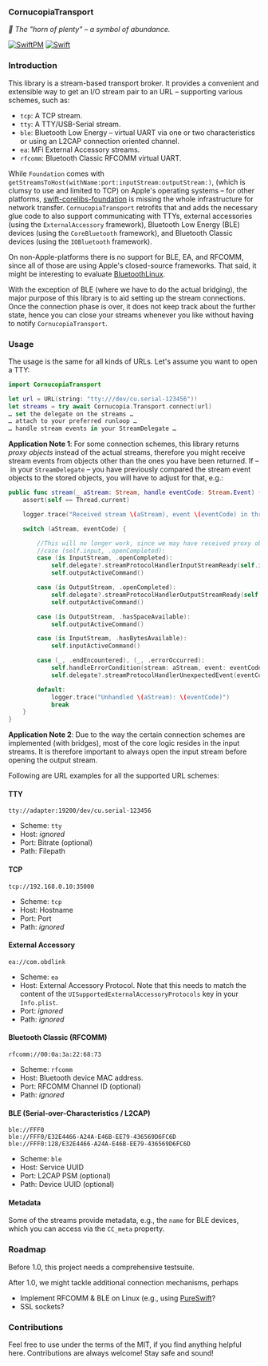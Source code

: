 ### CornucopiaTransport

_:shell: The "horn of plenty" – a symbol of abundance._

[![SwiftPM](https://img.shields.io/badge/SPM-Linux%20%7C%20iOS%20%7C%20macOS%20%7C%20watchOS%20%7C%20tvOS-success?logo=swift)](https://swift.org)
[![Swift](https://github.com/Cornucopia-Swift/CornucopiaTransport/workflows/Swift/badge.svg)](https://github.com/Cornucopia-Swift/CornucopiaTransport/actions?query=workflow%3ASwift)

### Introduction

This library is a stream-based transport broker. It provides a convenient and extensible way to get an I/O stream pair to an URL – supporting various schemes, such as:

- `tcp`: A TCP stream.
- `tty`: A TTY/USB-Serial stream.
- `ble`: Bluetooth Low Energy ­– virtual UART via one or two characteristics or using an L2CAP connection oriented channel.
- `ea`: MFi External Accessory streams.
- `rfcomm`: Bluetooth Classic RFCOMM virtual UART.

While `Foundation` comes with `getStreamsToHost(withName:port:inputStream:outputStream:)`,
(which is clumsy to use and limited to TCP) on Apple's operating systems ­– for other platforms, [swift-corelibs-foundation](https://github.com/apple/swift-corelibs-foundation)
is missing the whole infrastructure for network transfer.
`CornucopiaTransport` retrofits that and adds the necessary glue code to also support communicating with TTYs, external accessories
(using the `ExternalAccessory` framework), Bluetooth Low Energy (BLE) devices (using the `CoreBluetooth` framework), and Bluetooth Classic devices (using the `IOBluetooth` framework).

On non-Apple-platforms there is no support for BLE, EA, and RFCOMM, since all of those are using Apple's closed-source frameworks.
That said, it might be interesting to evaluate [BluetoothLinux](https://github.com/PureSwift/BluetoothLinux).

With the exception of BLE (where we have to do the actual bridging), the major purpose of this library is to aid setting up the stream connections. Once the connection phase is over, it does not keep track about the further state, hence you can close your streams whenever you like without having to notify `CornucopiaTransport`.

### Usage

The usage is the same for all kinds of URLs. Let's assume you want to open a TTY:

```swift
import CornucopiaTransport

let url = URL(string: "tty:///dev/cu.serial-123456")!
let streams = try await Cornucopia.Transport.connect(url)
… set the delegate on the streams …
… attach to your preferred runloop …
… handle stream events in your StreamDelegate …
```

**Application Note 1**: For some connection schemes, this library returns _proxy objects_ instead of the actual streams,
therefore you might receive stream events from objects other than the ones you have been returned.
If ­– in your `StreamDelegate` ­– you have previously compared the stream event objects to the stored objects,
you will have to adjust for that, e.g.:

```swift
public func stream(_ aStream: Stream, handle eventCode: Stream.Event) {
    assert(self == Thread.current)

    logger.trace("Received stream \(aStream), event \(eventCode) in thread \(self.CC_number)")

    switch (aStream, eventCode) {

        //This will no longer work, since we may have received proxy objects:
        //case (self.input, .openCompleted):
        case (is InputStream, .openCompleted):
            self.delegate?.streamProtocolHandlerInputStreamReady(self.input)
            self.outputActiveCommand()

        case (is OutputStream, .openCompleted):
            self.delegate?.streamProtocolHandlerOutputStreamReady(self.output)
            self.outputActiveCommand()

        case (is OutputStream, .hasSpaceAvailable):
            self.outputActiveCommand()

        case (is InputStream, .hasBytesAvailable):
            self.inputActiveCommand()

        case (_, .endEncountered), (_, .errorOccurred):
            self.handleErrorCondition(stream: aStream, event: eventCode)
            self.delegate?.streamProtocolHandlerUnexpectedEvent(eventCode, on: aStream)

        default:
            logger.trace("Unhandled \(aStream): \(eventCode)")
            break
    }
}
```

**Application Note 2**: Due to the way the certain connection schemes are implemented (with bridges), most of the core logic
resides in the input streams. It is therefore important to always open the input stream before opening the output stream.

Following are URL examples for all the supported URL schemes:

#### TTY

`tty://adapter:19200/dev/cu.serial-123456`

- Scheme: `tty`
- Host: *ignored*
- Port: Bitrate (optional)
- Path: Filepath

#### TCP

`tcp://192.168.0.10:35000`

- Scheme: `tcp`
- Host: Hostname
- Port: Port
- Path: *ignored*

#### External Accessory

`ea://com.obdlink`

- Scheme: `ea`
- Host: External Accessory Protocol. Note that this needs to match the content of the `UISupportedExternalAccessoryProtocols` key in your `Info.plist`.
- Port: *ignored*
- Path: *ignored*

#### Bluetooth Classic (RFCOMM)

`rfcomm://00:0a:3a:22:68:73`

- Scheme: `rfcomm`
- Host: Bluetooth device MAC address.
- Port: RFCOMM Channel ID (optional)
- Path: *ignored*

#### BLE (Serial-over-Characteristics / L2CAP)

```
ble://FFF0
ble://FFF0/E32E4466-A24A-E46B-EE79-436569D6FC6D
ble://FFF0:128/E32E4466-A24A-E46B-EE79-436569D6FC6D
```

- Scheme: `ble`
- Host: Service UUID
- Port: L2CAP PSM (optional)
- Path: Device UUID (optional)

#### Metadata

Some of the streams provide metadata, e.g., the `name` for BLE devices, which you can access via the `CC_meta` property.

### Roadmap

Before 1.0, this project needs a comprehensive testsuite.

After 1.0, we might tackle additional connection mechanisms, perhaps

- Implement RFCOMM & BLE on Linux (e.g., using [PureSwift](https://github.com/PureSwift/Bluetooth)?
- SSL sockets?

### Contributions

Feel free to use under the terms of the MIT, if you find anything helpful here. Contributions are always welcome! Stay safe and sound!
